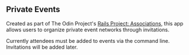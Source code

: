 ## Private Events

Created as part of The Odin Project's [Rails Project: Associations](https://www.theodinproject.com/courses/ruby-on-rails/lessons/associations?ref=lnav), this app allows users to organize private event networks through invitations.

Currently attendees must be added to events via the command line. Invitations will be added later.
